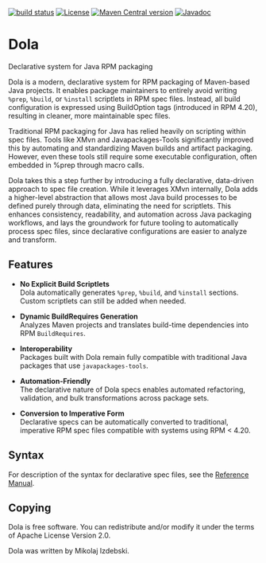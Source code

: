 [![build status](https://img.shields.io/github/actions/workflow/status/mizdebsk/dola/ci.yml?branch=master)](https://github.com/mizdebsk/dola/actions/workflows/ci.yml?query=branch%3Amaster)
[![License](https://img.shields.io/github/license/mizdebsk/dola.svg?label=License)](https://www.apache.org/licenses/LICENSE-2.0)
[![Maven Central version](https://img.shields.io/maven-central/v/io.kojan/dola-dbs.svg?label=Maven%20Central)](https://search.maven.org/artifact/io.kojan/dola-dbs)
[![Javadoc](https://javadoc.io/badge2/io.kojan/dola-dbs/javadoc.svg)](https://javadoc.io/doc/io.kojan/dola-dbs)

Dola
====

Declarative system for Java RPM packaging

Dola is a modern, declarative system for RPM packaging of Maven-based
Java projects.  It enables package maintainers to entirely avoid
writing `%prep`, `%build`, or `%install` scriptlets in RPM spec files.
Instead, all build configuration is expressed using BuildOption tags
(introduced in RPM 4.20), resulting in cleaner, more maintainable spec
files.

Traditional RPM packaging for Java has relied heavily on scripting
within spec files.  Tools like XMvn and Javapackages-Tools
significantly improved this by automating and standardizing Maven
builds and artifact packaging.  However, even these tools still
require some executable configuration, often embedded in %prep through
macro calls.

Dola takes this a step further by introducing a fully declarative,
data-driven approach to spec file creation.  While it leverages XMvn
internally, Dola adds a higher-level abstraction that allows most Java
build processes to be defined purely through data, eliminating the
need for scriptlets.  This enhances consistency, readability, and
automation across Java packaging workflows, and lays the groundwork
for future tooling to automatically process spec files, since
declarative configurations are easier to analyze and transform.


Features
--------

- **No Explicit Build Scriptlets**  
  Dola automatically generates `%prep`, `%build`, and `%install` sections.
  Custom scriptlets can still be added when needed.

- **Dynamic BuildRequires Generation**  
  Analyzes Maven projects and translates build-time dependencies into
  RPM `BuildRequires`.

- **Interoperability**  
  Packages built with Dola remain fully compatible with traditional
  Java packages that use `javapackages-tools`.

- **Automation-Friendly**  
  The declarative nature of Dola specs enables automated refactoring,
  validation, and bulk transformations across package sets.

- **Conversion to Imperative Form**  
  Declarative specs can be automatically converted to traditional,
  imperative RPM spec files compatible with systems using RPM < 4.20.


Syntax
------

For description of the syntax for declarative spec files, see
the [Reference Manual](MANUAL.md).


Copying
-------

Dola is free software. You can redistribute and/or modify it under the
terms of Apache License Version 2.0.

Dola was written by Mikolaj Izdebski.
